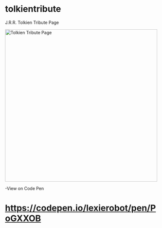 # tolkientribute
J.R.R. Tolkien Tribute Page

<img src="images/tolkientributepage.png" alt="Tolkien Tribute Page" width= 500px />


-View on Code Pen
# https://codepen.io/lexierobot/pen/PoGXXOB
